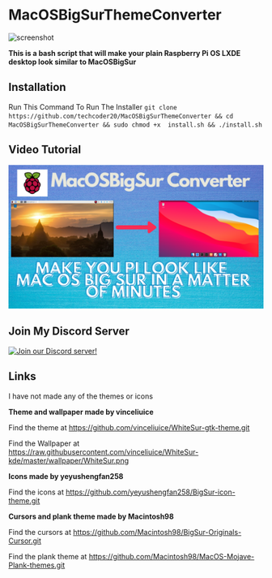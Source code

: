 # MacOSBigSurThemeConverter

![screenshot](https://raw.githubusercontent.com/techcoder20/MacOSBigSurThemeConverter/main/Screenshot.png)

**This is a bash script that will make your plain Raspberry Pi OS LXDE desktop look similar to MacOSBigSur**  
  
## Installation
Run This Command To Run The Installer
`git clone https://github.com/techcoder20/MacOSBigSurThemeConverter && cd MacOSBigSurThemeConverter && sudo chmod +x  install.sh && ./install.sh`
  

## Video Tutorial 
[![badge](https://raw.githubusercontent.com/techcoder20/YoutubeThumbnails/main/Make%20Your%20Pi%20look%20MacOSBigSur%20With%20this%20one%20script.png)](https://youtu.be/e5kYOjSWMD0)  


## Join My Discord Server  
[![Join our Discord server!](https://invidget.switchblade.xyz/WKdBuBKhgm)](https://discord.gg/WKdBuBKhgm)
  
## Links
I have not made any of the themes or icons    
  
**Theme and wallpaper made by vinceliuice**   

Find the theme at https://github.com/vinceliuice/WhiteSur-gtk-theme.git  

Find the Wallpaper at https://raw.githubusercontent.com/vinceliuice/WhiteSur-kde/master/wallpaper/WhiteSur.png  

  
**Icons made by yeyushengfan258**  

Find the icons at https://github.com/yeyushengfan258/BigSur-icon-theme.git 

  
**Cursors and plank theme made by Macintosh98**  

Find the cursors at https://github.com/Macintosh98/BigSur-Originals-Cursor.git   

Find the plank theme at https://github.com/Macintosh98/MacOS-Mojave-Plank-themes.git 



